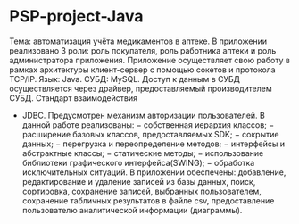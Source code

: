 # PSP-project-Java
Тема: автоматизация учёта медикаментов в аптеке.
В приложении реализовано 3 роли: роль покупателя, роль работника аптеки и роль администратора приложения. 
Приложение осуществляет свою работу в рамках архитектуры клиент-сервер с помощью сокетов и протокола TCP/IP. 
Язык: Java. СУБД: MySQL. Доступ к данным в СУБД осуществляется через драйвер, предоставляемый производителем СУБД. Cтандарт взаимодействия
- JDBC. 
Предусмотрен механизм авторизации пользователей. 
В данной работе реализованы: 
− собственная иерархия классов; 
− расширение базовых классов, предоставляемых SDK; 
− сокрытие данных; 
− перегрузка и переопределение методов; 
− интерфейсы и абстрактные классы; 
− статические методы; 
− использование библиотеки графического интерфейса(SWING); 
− обработка исключительных ситуаций. 
В приложении обеспечены: добавление, редактирование и удаление записей из базы данных, поиск, сортировка, сохранение записей, выбранных 
пользователем, сохранение табличных результатов в файле csv, предоставление пользователю аналитической информации (диаграммы).
